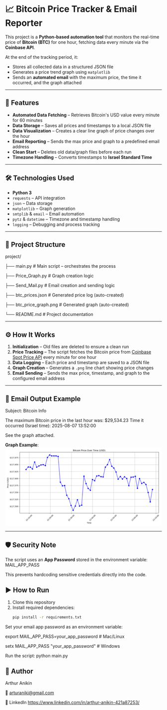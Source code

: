 # 📈 Bitcoin Price Tracker & Email Reporter

This project is a **Python-based automation tool** that monitors the real-time price of **Bitcoin (BTC)** for one hour, fetching data every minute via the **Coinbase API**.  

At the end of the tracking period, it:
- Stores all collected data in a structured JSON file
- Generates a price trend graph using `matplotlib`
- Sends an **automated email** with the maximum price, the time it occurred, and the graph attached

---

## 🚀 Features
- **Automated Data Fetching** – Retrieves Bitcoin's USD value every minute for 60 minutes
- **Data Storage** – Saves all prices and timestamps to a local JSON file
- **Data Visualization** – Creates a clear line graph of price changes over the hour
- **Email Reporting** – Sends the max price and graph to a predefined email address
- **Clean Start** – Deletes old data/graph files before each run
- **Timezone Handling** – Converts timestamps to **Israel Standard Time**

---

## 🛠️ Technologies Used
- **Python 3**
- `requests` – API integration
- `json` – Data storage
- `matplotlib` – Graph generation
- `smtplib` & `email` – Email automation
- `pytz` & `datetime` – Timezone and timestamp handling
- `logging` – Debugging and process tracking

---

## 📂 Project Structure
project/

├── main.py # Main script – orchestrates the process

├── Price_Graph.py # Graph creation logic

├── Send_Mail.py # Email creation and sending logic

├── btc_prices.json # Generated price log (auto-created)

├── btc_price_graph.png # Generated graph (auto-created)

└── README.md # Project documentation


---

## ⚙️ How It Works
1. **Initialization** – Old files are deleted to ensure a clean run
2. **Price Tracking** – The script fetches the Bitcoin price from [Coinbase Spot Price API](https://developers.coinbase.com/api/v2#get-spot-price) every minute for one hour
3. **Data Logging** – Each price and timestamp are saved to a JSON file
4. **Graph Creation** – Generates a `.png` line chart showing price changes
5. **Email Sending** – Sends the max price, timestamp, and graph to the configured email address

---

## 📧 Email Output Example
Subject: Bitcoin Info

The maximum Bitcoin price in the last hour was: $29,534.23
Time it occurred (Israel time): 2025-08-07 13:52:00

See the graph attached.


**Graph Example**:
![graph preview](btc_price_graph.png)

---

## 🛡️ Security Note
The script uses an **App Password** stored in the environment variable: MAIL_APP_PASS

This prevents hardcoding sensitive credentials directly into the code.

## ▶️ How to Run
1. Clone this repository
2. Install required dependencies:
   ```bash
   pip install -r requirements.txt

Set your email app password as an environment variable:

export MAIL_APP_PASS=your_app_password   # Mac/Linux

setx MAIL_APP_PASS "your_app_password"   # Windows

Run the script: python main.py




## 👤 Author

Arthur Anikin

📧 arturaniki@gmail.com

💼 LinkedIn https://www.linkedin.com/in/arthur-anikin-421a87253/







